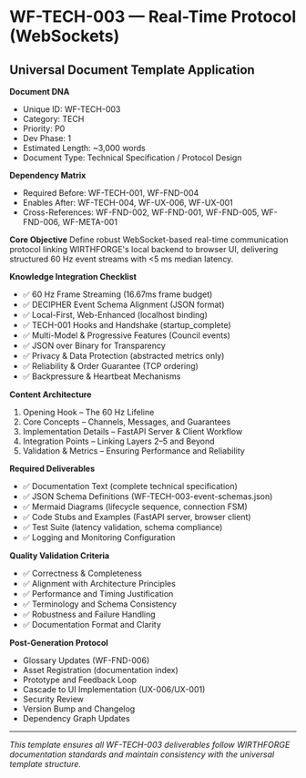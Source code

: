 # WF-TECH-003 — Real-Time Protocol (WebSockets)
## Universal Document Template Application

**Document DNA**
- Unique ID: WF-TECH-003
- Category: TECH  
- Priority: P0
- Dev Phase: 1
- Estimated Length: ~3,000 words
- Document Type: Technical Specification / Protocol Design

**Dependency Matrix**
- Required Before: WF-TECH-001, WF-FND-004
- Enables After: WF-TECH-004, WF-UX-006, WF-UX-001
- Cross-References: WF-FND-002, WF-FND-001, WF-FND-005, WF-FND-006, WF-META-001

**Core Objective**
Define robust WebSocket-based real-time communication protocol linking WIRTHFORGE's local backend to browser UI, delivering structured 60 Hz event streams with <5 ms median latency.

**Knowledge Integration Checklist**
- ✅ 60 Hz Frame Streaming (16.67ms frame budget)
- ✅ DECIPHER Event Schema Alignment (JSON format)
- ✅ Local-First, Web-Enhanced (localhost binding)
- ✅ TECH-001 Hooks and Handshake (startup_complete)
- ✅ Multi-Model & Progressive Features (Council events)
- ✅ JSON over Binary for Transparency
- ✅ Privacy & Data Protection (abstracted metrics only)
- ✅ Reliability & Order Guarantee (TCP ordering)
- ✅ Backpressure & Heartbeat Mechanisms

**Content Architecture**
1. Opening Hook – The 60 Hz Lifeline
2. Core Concepts – Channels, Messages, and Guarantees  
3. Implementation Details – FastAPI Server & Client Workflow
4. Integration Points – Linking Layers 2–5 and Beyond
5. Validation & Metrics – Ensuring Performance and Reliability

**Required Deliverables**
- ✅ Documentation Text (complete technical specification)
- ✅ JSON Schema Definitions (WF-TECH-003-event-schemas.json)
- ✅ Mermaid Diagrams (lifecycle sequence, connection FSM)
- ✅ Code Stubs and Examples (FastAPI server, browser client)
- ✅ Test Suite (latency validation, schema compliance)
- ✅ Logging and Monitoring Configuration

**Quality Validation Criteria**
- ✅ Correctness & Completeness
- ✅ Alignment with Architecture Principles
- ✅ Performance and Timing Justification
- ✅ Terminology and Schema Consistency
- ✅ Robustness and Failure Handling
- ✅ Documentation Format and Clarity

**Post-Generation Protocol**
- Glossary Updates (WF-FND-006)
- Asset Registration (documentation index)
- Prototype and Feedback Loop
- Cascade to UI Implementation (UX-006/UX-001)
- Security Review
- Version Bump and Changelog
- Dependency Graph Updates

---

*This template ensures all WF-TECH-003 deliverables follow WIRTHFORGE documentation standards and maintain consistency with the universal template structure.*
